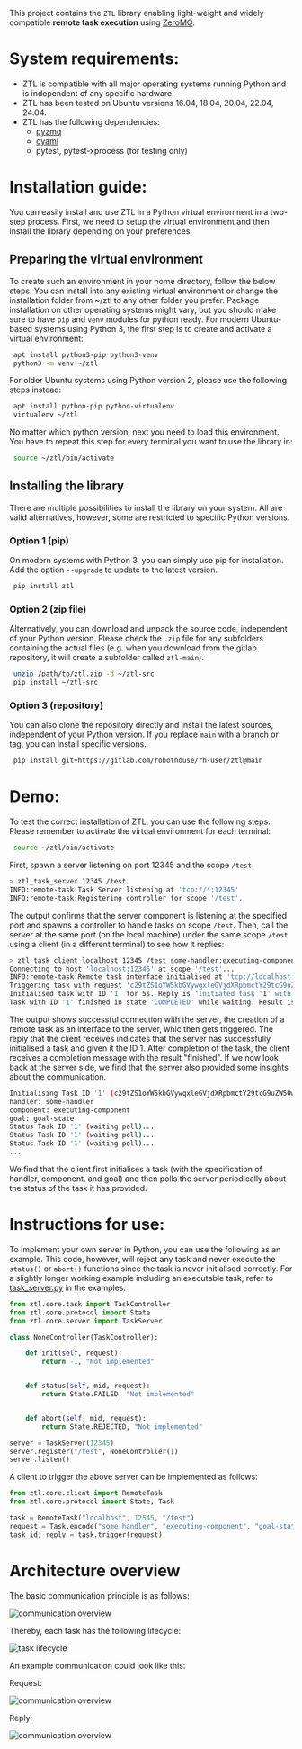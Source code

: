 This project contains the `ZTL` library enabling light-weight and widely compatible **remote task execution** using [ZeroMQ](https://zeromq.org/).


# System requirements:

 * ZTL is compatible with all major operating systems running Python and is independent of any specific hardware.
 * ZTL has been tested on Ubuntu versions 16.04, 18.04, 20.04, 22.04, 24.04.
 * ZTL has the following dependencies:
   * [pyzmq](https://pypi.org/project/pyzmq/)
   * [oyaml](https://pypi.org/project/oyaml/)
   * pytest, pytest-xprocess (for testing only)


# Installation guide:

You can easily install and use ZTL in a Python virtual environment in a two-step process. First, we need to setup the virtual environment and then install the library depending on your preferences.


## Preparing the virtual environment

To create such an environment in your home directory, follow the below steps.
You can install into any existing virtual environment or change the installation folder from ~/ztl to any other folder you prefer.
Package installation on other operating systems might vary, but you should make sure to have `pip` and `venv` modules for python ready.
For modern Ubuntu-based systems using Python 3, the first step is to create and activate a virtual environment:

```bash
 apt install python3-pip python3-venv
 python3 -m venv ~/ztl
```

For older Ubuntu systems using Python version 2, please use the following steps instead:

```bash
 apt install python-pip python-virtualenv
 virtualenv ~/ztl
```



No matter which python version, next you need to load this environment.
You have to repeat this step for every terminal you want to use the library in:

```bash
 source ~/ztl/bin/activate
```

## Installing the library

There are multiple possibilities to install the library on your system. All are valid alternatives, however, some are restricted to specific Python versions.

### Option 1 (pip)

On modern systems with Python 3, you can simply use pip for installation. Add the option `--upgrade` to update to the latest version.

```bash
 pip install ztl
```

### Option 2 (zip file)

Alternatively, you can download and unpack the source code, independent of your Python version. Please check the `.zip` file for any subfolders containing the actual files (e.g. when you download from the gitlab repository, it will create a subfolder called `ztl-main`).

```bash
 unzip /path/to/ztl.zip -d ~/ztl-src
 pip install ~/ztl-src
```

### Option 3 (repository)

You can also clone the repository directly and install the latest sources, independent of your Python version. If you replace `main` with a branch or tag, you can install specific versions.

```bash
 pip install git+https://gitlab.com/robothouse/rh-user/ztl@main
```

# Demo:

To test the correct installation of ZTL, you can use the following steps. Please remember to activate the virtual environment for each terminal:

```bash
 source ~/ztl/bin/activate
```

First, spawn a server listening on port 12345 and the scope `/test`:

```bash
> ztl_task_server 12345 /test
INFO:remote-task:Task Server listening at 'tcp://*:12345'
INFO:remote-task:Registering controller for scope '/test'.
```
The output confirms that the server component is listening at the specified port and spawns a controller to handle tasks on scope `/test`.
Then, call the server at the same port (on the local machine) under the same scope `/test` using a client (in a different terminal) to see how it replies:

```bash
> ztl_task_client localhost 12345 /test some-handler:executing-component:goal-state
Connecting to host 'localhost:12345' at scope '/test'...
INFO:remote-task:Remote task interface initialised at 'tcp://localhost:12345'.
Triggering task with request 'c29tZS1oYW5kbGVywqxleGVjdXRpbmctY29tcG9uZW50wqxnb2FsLXN0YXRl'...
Initialised task with ID '1' for 5s. Reply is 'Initiated task '1' with request: c29tZS1oYW5kbGVywqxleGVjdXRpbmctY29tcG9uZW50wqxnb2FsLXN0YXRl'.
Task with ID '1' finished in state 'COMPLETED' while waiting. Result is 'finished'.
```

The output shows successful connection with the server, the creation of a remote task as an interface to the server, whic then gets triggered.
The reply that the client receives indicates that the server has successfully initialised a task and given it the ID 1.
After completion of the task, the client receives a completion message with the result "finished".
If we now look back at the server side, we find that the server also provided some insights about the communication.

```bash
Initialising Task ID '1' (c29tZS1oYW5kbGVywqxleGVjdXRpbmctY29tcG9uZW50wqxnb2FsLXN0YXRl)...
handler: some-handler
component: executing-component
goal: goal-state
Status Task ID '1' (waiting poll)...
Status Task ID '1' (waiting poll)...
Status Task ID '1' (waiting poll)...
...
```
We find that the client first initialises a task (with the specification of handler, component, and goal) and then polls the server periodically about the status of the task it has provided.

# Instructions for use:

To implement your own server in Python, you can use the following as an example. This code, however, will reject any task and never execute the `status()` or `abort()` functions since the task is never initialised correctly. For a slightly longer working example including an executable task, refer to [task_server.py](src/ztl/example/task_server.py) in the examples.

```python
from ztl.core.task import TaskController
from ztl.core.protocol import State
from ztl.core.server import TaskServer

class NoneController(TaskController):

    def init(self, request):
        return -1, "Not implemented"


    def status(self, mid, request):
        return State.FAILED, "Not implemented"


    def abort(self, mid, request):    
        return State.REJECTED, "Not implemented"

server = TaskServer(12345)
server.register("/test", NoneController())
server.listen()
```

A client to trigger the above server can be implemented as follows:

```python
from ztl.core.client import RemoteTask
from ztl.core.protocol import State, Task

task = RemoteTask("localhost", 12545, "/test")
request = Task.encode("some-handler", "executing-component", "goal-state")
task_id, reply = task.trigger(request)
```

# Architecture overview

The basic communication principle is as follows:

![communication overview](res/overview.png)

Thereby, each task has the following lifecycle:

![task lifecycle](res/task%20lifecycle.png)

An example communication could look like this:

Request:

![communication overview](res/protocol.png)

Reply:

![communication overview](res/protocol%20reply.png)
